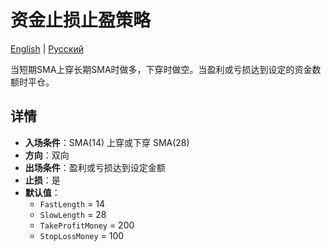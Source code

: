 # 资金止损止盈策略
[English](README.md) | [Русский](README_ru.md)

当短期SMA上穿长期SMA时做多，下穿时做空。当盈利或亏损达到设定的资金数额时平仓。

## 详情

- **入场条件**：SMA(14) 上穿或下穿 SMA(28)
- **方向**：双向
- **出场条件**：盈利或亏损达到设定金额
- **止损**：是
- **默认值**：
  - `FastLength` = 14
  - `SlowLength` = 28
  - `TakeProfitMoney` = 200
  - `StopLossMoney` = 100

